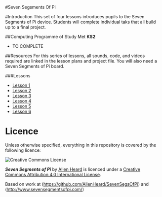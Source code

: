 #Seven Segsments Of Pi

#Introduction
This set of four lessons introduces pupils to the Seven Segments of Pi device. Students will complete individual taks that all build up to a final project.

##Computing Programme of Study Met 
**KS2**
 - TO COMPLETE

##Resources
For this series of lessons, all sounds, code, and videos required are linked in the lesson plans and project file. You will also need a Seven Segments of Pi board.

###Lessons
 - [Lesson 1]()
 - [Lesson 2]()
 - [Lesson 3]()
 - [Lesson 4]()
 - [Lesson 5]()
 - [Lesson 6]()

# Licence

Unless otherwise specified, everything in this repository is covered by the following licence:

![Creative Commons License](http://i.creativecommons.org/l/by-sa/4.0/88x31.png)

***Seven Segments of Pi*** by [Allen Heard](http://www.mrheard.co.uk) is licenced under a [Creative Commons Attribution 4.0 International License](http://creativecommons.org/licenses/by-sa/4.0/).

Based on work at (https://github.com/AllenHeard/SevenSegsOfPi) and (http://www.sevensegmentsofpi.com/)

